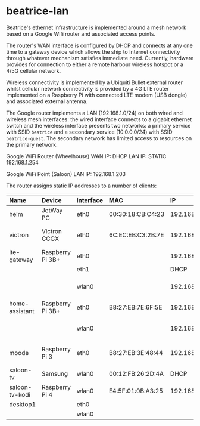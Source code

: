 # beatrice-lan

Beatrice's ethernet infrastructure is implemented around a mesh network
based on a Google Wifi router and associated access points.

The router's WAN interface is configured by DHCP and connects at any one
time to a gateway device which allows the ship to Internet connectivity
through whatever mechanism satisfies immediate need.
Currently, hardware provides for connection to either a remote harbour
wireless hotspot or a 4/5G cellular network.

Wireless connectivity is implemented by a Ubiquiti Bullet external router
whilst cellular network connectivity is provided by a 4G LTE router implemented
on a Raspberry Pi with connected LTE modem (USB dongle) and associated
external antenna.

The Google router implements a LAN (192.168.1.0/24) on both wired and wireless
mesh interfaces: the wired interface connects to a gigabit ethernet switch
and the wireless interface presents two networks: a primary service with SSID
```beatrice``` and a secondary service (10.0.0.0/24) with SSID ```beatrice-guest```.
The secondary network has limited access to resources on the primary network.

Google WiFi Router (Wheelhouse)
WAN IP: DHCP
LAN IP: STATIC 192.168.1.254

Google WiFi Point (Saloon)
LAN IP: 192.168.1.203

The router assigns static IP addresses to a number of clients:

| Name           | Device           | Interface | MAC               | IP            | Description     |
|:---------------|:-----------------|:----------|:------------------|:--------------|:----------------|
| helm           | JetWay PC        | eth0      | 00:30:18:CB:C4:23 | 192.168.1.2   | Signal K controller (http://192.168.1.2:3000) |
| victron        | Victron CCGX     | eth0      | 6C:EC:EB:C3:2B:7E | 192.168.1.3   | Victron Venus GX controller (http://192.168.1.3) |
| lte-gateway    | Raspberry Pi 3B+ | eth0      |                   | 192.168.2.1   | LTE router (LAN port) |
|                |                  | eth1      |                   | DHCP          | LTE router (WAN port) |
|                |                  | wlan0     |                   | 192.168.4.1   | LTE router hotspot (SSID: beatrice-gw, hidden and open) |
| home-assistant | Raspberry Pi 3B+ | eth0      | B8:27:EB:7E:6F:5E | 192.168.1.99  | Home Assistant controller |
|                |                  | wlan0     |                   | 192.168.99.1  | Home Assistant hostspot (SSID: beatrice-ha, hidden and open) |
| moode          | Raspberry Pi 3   | eth0      | B8:27:EB:3E:48:44 | 192.168.1.11  | Audio player (wheelhouse) and DNLA server |
| saloon-tv      | Samsung          | wlan0     | 00:12:FB:26:2D:4A | DHCP          | Saloon TV
| saloon-tv-kodi | Raspberry Pi 4   | wlan0     | E4:5F:01:0B:A3:25 | 192.168.1.12  | Kodi player |
| desktop1       |                  | eth0      |                   |               | Helm PC |
|                |                  | wlan0     |                   |               | |
